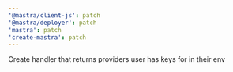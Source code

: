 ```yaml
---
'@mastra/client-js': patch
'@mastra/deployer': patch
'mastra': patch
'create-mastra': patch
---
```


Create handler that returns providers user has keys for in their env
